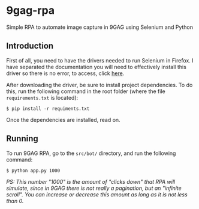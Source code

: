 # 9gag-rpa
Simple RPA to automate image capture in 9GAG using Selenium and Python

## Introduction

First of all, you need to have the drivers needed to run Selenium in Firefox. I have separated the documentation you will need to effectively install this driver so there is no error, to access, click [here](https://selenium-python.readthedocs.io/installation.html#drivers).


After downloading the driver, be sure to install project dependencies. To do this, run the following command in the root folder (where the file `requirements.txt` is located):

```shell
$ pip install -r requiments.txt
```

Once the dependencies are installed, read on.

## Running

To run 9GAG RPA, go to the `src/bot/` directory, and run the following command:

```
$ python app.py 1000
```

*PS: This number "1000" is the amount of "clicks down" that RPA will simulate, since in 9GAG there is not really a pagination, but an "infinite scroll". You can increase or decrease this amount as long as it is not less than 0.*